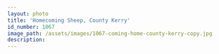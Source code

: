 ```yaml
---
layout: photo
title: 'Homecoming Sheep, County Kerry'
id_number: 1067
image_path: /assets/images/1067-coming-home-county-kerry-copy.jpg
description:
---
```



